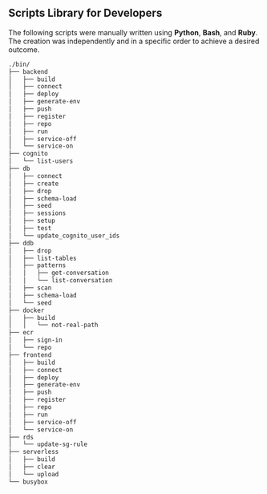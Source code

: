 
## Scripts Library for Developers

The following scripts were manually written using **Python**, **Bash**, and **Ruby**. The creation was independently and in a specific order to achieve a desired outcome.



```sh
./bin/
├── backend
│   ├── build
│   ├── connect
│   ├── deploy
│   ├── generate-env
│   ├── push
│   ├── register
│   ├── repo
│   ├── run
│   ├── service-off
│   └── service-on
├── cognito
│   └── list-users
├── db
│   ├── connect
│   ├── create
│   ├── drop
│   ├── schema-load
│   ├── seed
│   ├── sessions
│   ├── setup
│   ├── test
│   └── update_cognito_user_ids
├── ddb
│   ├── drop
│   ├── list-tables
│   ├── patterns
│   │   ├── get-conversation
│   │   └── list-conversation
│   ├── scan
│   ├── schema-load
│   └── seed
├── docker
│   ├── build
│   │   └── not-real-path
├── ecr
│   ├── sign-in
│   └── repo
├── frontend
│   ├── build
│   ├── connect
│   ├── deploy
│   ├── generate-env
│   ├── push
│   ├── register
│   ├── repo
│   ├── run
│   ├── service-off
│   └── service-on
├── rds
│   └── update-sg-rule
├── serverless
│   ├── build
│   ├── clear
│   └── upload
└── busybox
```